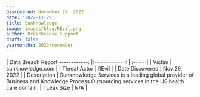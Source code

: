 ```yaml
---
Discovered: November 29, 2022
date: '2022-11-29'
title: Sunknowledge
image: images/blog/REvil.png
author: Breachsense Support
draft: false
yearmonths: 2022/november
---
```



| Data Breach Report
------------:     |:-------------:    | :-----:|
| Victim      | sunknowledge.com      | 
| Threat Actor      | REvil      | 
| Date Discovered      | Nov 29, 2022      | 
| Description      | Sunknowledge Services is a leading global provider of Business and Knowledge Process Outsourcing services in the US health care domain.      | 
| Leak Size      | N/A      | 

